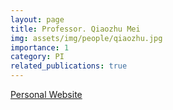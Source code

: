 ```yaml
---
layout: page
title: Professor. Qiaozhu Mei
img: assets/img/people/qiaozhu.jpg
importance: 1
category: PI
related_publications: true
---
```


[Personal Website](https://websites.umich.edu/~qmei/)
